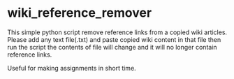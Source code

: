 # wiki_reference_remover
This simple python script remove reference links from a copied wiki articles.
Please add any text file(.txt) and paste copied wiki content in that file then run the script the contents of file will change 
and it will no longer contain reference links.

Useful for making assignments in short time.
